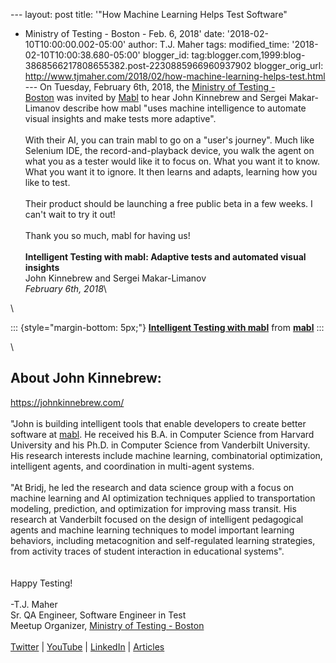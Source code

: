 \-\-- layout: post title: \'\"How Machine Learning Helps Test Software\"
- Ministry of Testing - Boston - Feb. 6, 2018\' date:
\'2018-02-10T10:00:00.002-05:00\' author: T.J. Maher tags:
modified\_time: \'2018-02-10T10:00:38.680-05:00\' blogger\_id:
tag:blogger.com,1999:blog-3868566217808655382.post-2230885966960937902
blogger\_orig\_url:
http://www.tjmaher.com/2018/02/how-machine-learning-helps-test.html
\-\-- On Tuesday, February 6th, 2018, the [Ministry of Testing -
Boston](http://bit.ly/mot_boston) was invited by
[Mabl](http://mabl.com/) to hear John Kinnebrew and Sergei Makar-Limanov
describe how mabl \"uses machine intelligence to automate visual
insights and make tests more adaptive\".\
\
With their AI, you can train mabl to go on a \"user\'s journey\". Much
like Selenium IDE, the record-and-playback device, you walk the agent on
what you as a tester would like it to focus on. What you want it to
know. What you want it to ignore. It then learns and adapts, learning
how you like to test.\
\
Their product should be launching a free public beta in a few weeks. I
can\'t wait to try it out!\
\
Thank you so much, mabl for having us!\
\
**Intelligent Testing with mabl: Adaptive tests and automated visual
insights**\
John Kinnebrew and Sergei Makar-Limanov\
*February 6th, 2018*\

\

::: {style="margin-bottom: 5px;"}
**[Intelligent Testing with
mabl](https://www.slideshare.net/mablhq/intelligent-testing-with-mabl "Intelligent Testing with mabl")**
from **[mabl](https://www.slideshare.net/mablhq)**
:::

\

About **John Kinnebrew:**
-------------------------

<div>

<https://johnkinnebrew.com/>\
\
\"John is building intelligent tools that enable developers to create
better software at [mabl](https://www.mabl.com/). He received his B.A.
in Computer Science from Harvard University and his Ph.D. in Computer
Science from Vanderbilt University. His research interests include
machine learning, combinatorial optimization, intelligent agents, and
coordination in multi-agent systems.\
\
\"At Bridj, he led the research and data science group with a focus on
machine learning and AI optimization techniques applied to
transportation modeling, prediction, and optimization for improving mass
transit. His research at Vanderbilt focused on the design of intelligent
pedagogical agents and machine learning techniques to model important
learning behaviors, including metacognition and self-regulated learning
strategies, from activity traces of student interaction in educational
systems\".\
\
\
Happy Testing!\
\
-T.J. Maher\
Sr. QA Engineer, Software Engineer in Test\
Meetup Organizer, [Ministry of Testing -
Boston](http://bit.ly/mot_boston)\
\
[Twitter](https://twitter.com/tjmaher1) \|
[YouTube](http://bit.ly/tj_youtube)
\| [LinkedIn](https://www.linkedin.com/in/tjmaher1) \|
[Articles](http://bit.ly/tj_techbeacon)

</div>
